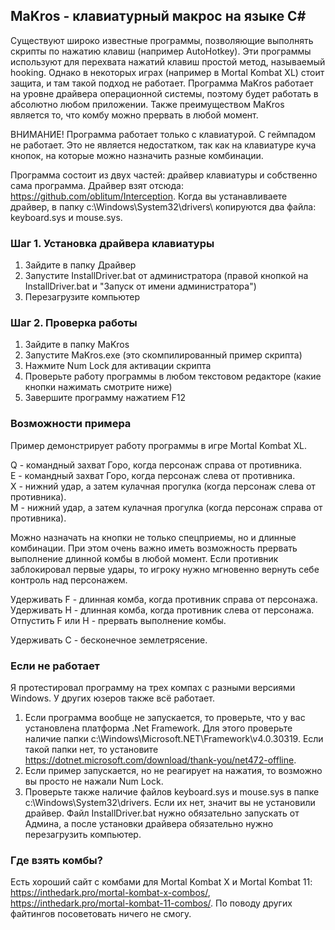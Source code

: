 ## MaKros - клавиатурный макрос на языке C#

Существуют широко известные программы, позволяющие выполнять скрипты по нажатию клавиш (например AutoHotkey).
Эти программы используют для перехвата нажатий клавиш простой метод, называемый hooking. Однако в некоторых играх
(например в Mortal Kombat XL) стоит защита, и там такой подход не работает. Программа MaKros работает на уровне
драйвера операционной системы, поэтому будет работать в абсолютно любом приложении. Также преимуществом MaKros
является то, что комбу можно прервать в любой момент.

ВНИМАНИЕ! Программа работает только с клавиатурой. С геймпадом не работает.
Это не является недостатком, так как на клавиатуре куча кнопок, на которые можно назначить разные комбинации.

Программа состоит из двух частей: драйвер клавиатуры и собственно сама программа.
Драйвер взят отсюда: <https://github.com/oblitum/Interception>.
Когда вы устанавливаете драйвер, в папку c:\Windows\System32\drivers\ копируются два файла: keyboard.sys и mouse.sys.

### Шаг 1. Установка драйвера клавиатуры

1) Зайдите в папку Драйвер
2) Запустите InstallDriver.bat от администратора (правой кнопкой на InstallDriver.bat и "Запуск от имени администратора")
3) Перезагрузите компьютер

### Шаг 2. Проверка работы

1) Зайдите в папку MaKros
2) Запустите MaKros.exe (это скомпилированный пример скрипта)
3) Нажмите Num Lock для активации скрипта
4) Проверьте работу программы в любом текстовом редакторе (какие кнопки нажимать смотрите ниже)
5) Завершите программу нажатием F12

### Возможности примера

Пример демонстрирует работу программы в игре Mortal Kombat XL.

Q - командный захват Горо, когда персонаж справа от противника.<br>
E - командный захват Горо, когда персонаж слева от противника.<br>
X - нижний удар, а затем кулачная прогулка (когда персонаж слева от противника).<br>
M - нижний удар, а затем кулачная прогулка (когда персонаж справа от противника).<br>

Можно назначать на кнопки не только спецприемы, но и длинные комбинации. При этом очень важно
иметь возможность прервать выполнение длинной комбы в любой момент. Если противник заблокировал первые удары, то игроку
нужно мгновенно вернуть себе контроль над персонажем.

Удерживать F - длинная комба, когда противник справа от персонажа.<br>
Удерживать H - длинная комба, когда противник слева от персонажа.<br>
Отпустить F или H - прервать выполнение комбы.<br>

Удерживать C - бесконечное землетрясение.

### Если не работает

Я протестировал программу на трех компах с разными версиями Windows. У других юзеров также всё работает.
1) Если программа вообще не запускается, то проверьте, что у вас установлена платформа .Net Framework.
Для этого проверьте наличие папки c:\Windows\Microsoft.NET\Framework\v4.0.30319\. Если такой папки нет,
то установите <https://dotnet.microsoft.com/download/thank-you/net472-offline>.
2) Если пример запускается, но не реагирует на нажатия, то возможно вы просто не нажали Num Lock.
3) Проверьте также наличие файлов keyboard.sys и mouse.sys в папке c:\Windows\System32\drivers\. Если их нет,
значит вы не установили драйвер. Файл InstallDriver.bat нужно обязательно запускать от Админа,
а после установки драйвера обязательно нужно перезагрузить компьютер.

### Где взять комбы?
Есть хороший сайт с комбами для Mortal Kombat X и Mortal Kombat 11: <https://inthedark.pro/mortal-kombat-x-combos/>, <https://inthedark.pro/mortal-kombat-11-combos/>.
По поводу других файтингов посоветовать ничего не смогу.
